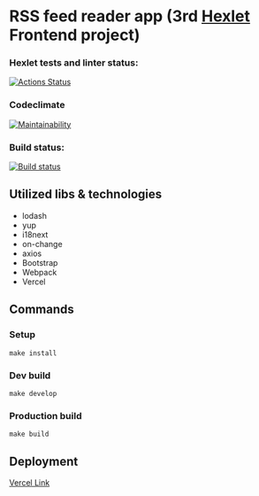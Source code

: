 # RSS feed reader app (3rd [Hexlet](https://hexlet.io) Frontend project)

### Hexlet tests and linter status:
[![Actions Status](https://github.com/mikhaylov-ya/frontend-project-lvl3/workflows/hexlet-check/badge.svg)](https://github.com/mikhaylov-ya/frontend-project-lvl3/actions)
### Codeclimate
[![Maintainability](https://api.codeclimate.com/v1/badges/2d65dfc59efdb11d8c65/maintainability)](https://codeclimate.com/github/mikhaylov-ya/frontend-project-lvl3/maintainability)
### Build status:
[![Build status](https://github.com/mikhaylov-ya/frontend-project-lvl3/actions/workflows/my-check.yml/badge.svg)](https://github.com/mikhaylov-ya/frontend-project-lvl3/actions/workflows/my-check.yml)

## Utilized libs & technologies

* lodash
* yup 
* i18next
* on-сhange
* axios
* Bootstrap
* Webpack
* Vercel

## Commands
### Setup
`make install`

### Dev build
`make develop`

### Production build
`make build`


## Deployment
[Vercel Link](https://frontend-project-lvl3-weld.vercel.app/)
